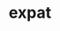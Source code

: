 ---
title: "expat"
layout: cache
categories: [package, v0.19]
meta: {"versions": ["2.4.8"], "compilers": ["gcc@=11.1.0", "gcc@=7.3.1", "gcc@=7.5.0", "gcc@=8.4.0", "oneapi@=2022.1.0"], "oss": ["amzn2", "ubuntu18.04", "ubuntu20.04"], "platforms": ["linux"], "targets": ["aarch64", "neoverse_n1", "x86_64", "x86_64_v3"], "stacks": ["aws-ahug", "aws-ahug-aarch64", "aws-isc", "aws-isc-aarch64", "build_systems", "data-vis-sdk", "e4s", "e4s-oneapi", "ml-cpu", "ml-cuda", "ml-rocm", "radiuss", "radiuss-aws", "radiuss-aws-aarch64", "tutorial"], "num_specs": 7, "num_specs_by_stack": {"aws-isc-aarch64": 2, "radiuss-aws-aarch64": 2, "aws-ahug-aarch64": 2, "radiuss-aws": 1, "ml-cpu": 1, "ml-rocm": 1, "aws-ahug": 1, "aws-isc": 1, "ml-cuda": 1, "radiuss": 1, "data-vis-sdk": 1, "build_systems": 1, "tutorial": 2, "e4s": 1, "e4s-oneapi": 1}}
spec_details: [{"hash": "jr47j43d7bqfar5omvfr3fnydf2xpkdh", "compiler": "gcc@=7.3.1", "versions": ["2.4.8"], "os": "amzn2", "platform": "linux", "target": "aarch64", "variants": ["build_system=autotools", "+libbsd"], "stacks": ["aws-isc-aarch64", "radiuss-aws-aarch64", "aws-ahug-aarch64"], "size": "-", "tarball": "https://binaries.spack.io/releases/v0.19/build_cache/linux-amzn2-aarch64/gcc-7.3.1/expat-2.4.8/linux-amzn2-aarch64-gcc-7.3.1-expat-2.4.8-jr47j43d7bqfar5omvfr3fnydf2xpkdh.spack"}, {"hash": "pjoaj52ax6564nzsaeiuhrvurs7sibjl", "compiler": "gcc@=7.3.1", "versions": ["2.4.8"], "os": "amzn2", "platform": "linux", "target": "neoverse_n1", "variants": ["build_system=autotools", "+libbsd"], "stacks": ["aws-isc-aarch64", "radiuss-aws-aarch64", "aws-ahug-aarch64"], "size": "-", "tarball": "https://binaries.spack.io/releases/v0.19/build_cache/linux-amzn2-neoverse_n1/gcc-7.3.1/expat-2.4.8/linux-amzn2-neoverse_n1-gcc-7.3.1-expat-2.4.8-pjoaj52ax6564nzsaeiuhrvurs7sibjl.spack"}, {"hash": "b3gwr6bea265gtxuyqxk5fwiq5l6peh4", "compiler": "gcc@=7.3.1", "versions": ["2.4.8"], "os": "amzn2", "platform": "linux", "target": "x86_64_v3", "variants": ["build_system=autotools", "+libbsd"], "stacks": ["radiuss-aws", "ml-cpu", "ml-rocm", "aws-ahug", "aws-isc", "ml-cuda"], "size": "-", "tarball": "https://binaries.spack.io/releases/v0.19/build_cache/linux-amzn2-x86_64_v3/gcc-7.3.1/expat-2.4.8/linux-amzn2-x86_64_v3-gcc-7.3.1-expat-2.4.8-b3gwr6bea265gtxuyqxk5fwiq5l6peh4.spack"}, {"hash": "j5k5nzgsbhue6ylglt4gtrnm6okuvsj6", "compiler": "gcc@=7.5.0", "versions": ["2.4.8"], "os": "ubuntu18.04", "platform": "linux", "target": "x86_64", "variants": ["build_system=autotools", "+libbsd"], "stacks": ["radiuss", "data-vis-sdk", "build_systems", "tutorial"], "size": "-", "tarball": "https://binaries.spack.io/releases/v0.19/build_cache/linux-ubuntu18.04-x86_64/gcc-7.5.0/expat-2.4.8/linux-ubuntu18.04-x86_64-gcc-7.5.0-expat-2.4.8-j5k5nzgsbhue6ylglt4gtrnm6okuvsj6.spack"}, {"hash": "whqio5rqr2nvc5khndszztmvhavz45xr", "compiler": "gcc@=11.1.0", "versions": ["2.4.8"], "os": "ubuntu20.04", "platform": "linux", "target": "x86_64", "variants": ["build_system=autotools", "+libbsd"], "stacks": ["e4s"], "size": "-", "tarball": "https://binaries.spack.io/releases/v0.19/build_cache/linux-ubuntu20.04-x86_64/gcc-11.1.0/expat-2.4.8/linux-ubuntu20.04-x86_64-gcc-11.1.0-expat-2.4.8-whqio5rqr2nvc5khndszztmvhavz45xr.spack"}, {"hash": "ecxz4tuzy6ahlwyoqgfcd2fu7h4b4mxf", "compiler": "gcc@=8.4.0", "versions": ["2.4.8"], "os": "ubuntu18.04", "platform": "linux", "target": "x86_64", "variants": ["build_system=autotools", "+libbsd"], "stacks": ["tutorial"], "size": "-", "tarball": "https://binaries.spack.io/releases/v0.19/build_cache/linux-ubuntu18.04-x86_64/gcc-8.4.0/expat-2.4.8/linux-ubuntu18.04-x86_64-gcc-8.4.0-expat-2.4.8-ecxz4tuzy6ahlwyoqgfcd2fu7h4b4mxf.spack"}, {"hash": "4cjgmrsahsv4dsu4xrh4cpa5itc56s2v", "compiler": "oneapi@=2022.1.0", "versions": ["2.4.8"], "os": "ubuntu20.04", "platform": "linux", "target": "x86_64", "variants": ["build_system=autotools", "+libbsd"], "stacks": ["e4s-oneapi"], "size": "-", "tarball": "https://binaries.spack.io/releases/v0.19/build_cache/linux-ubuntu20.04-x86_64/oneapi-2022.1.0/expat-2.4.8/linux-ubuntu20.04-x86_64-oneapi-2022.1.0-expat-2.4.8-4cjgmrsahsv4dsu4xrh4cpa5itc56s2v.spack"}]
---